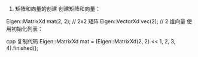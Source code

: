 1. 矩阵和向量的创建
创建矩阵和向量：


Eigen::MatrixXd mat(2, 2); // 2x2 矩阵
Eigen::VectorXd vec(2);     // 2 维向量
使用初始化列表：

cpp
复制代码
Eigen::MatrixXd mat = (Eigen::MatrixXd(2, 2) << 1, 2, 3, 4).finished();